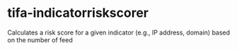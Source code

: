# tifa-indicatorriskscorer
Calculates a risk score for a given indicator (e.g., IP address, domain) based on the number of feed
